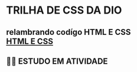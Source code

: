 
# TRILHA DE CSS DA DIO

relambrando codígo HTML E CSS  
[HTML E CSS]([https://github.com/search?q=como%20escreve%20no%20github&type=repositories](https://github.com/wesleyro/HTML-CSS.git))
-----------
## 🐱‍👤 ESTUDO EM ATIVIDADE
